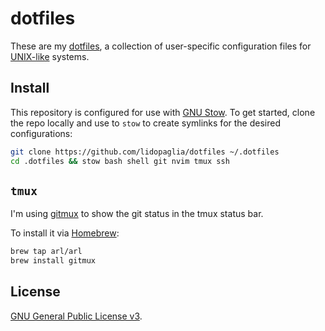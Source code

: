 # dotfiles

These are my [dotfiles][1], a collection of user-specific configuration
files for [UNIX-like][2] systems.

## Install

This repository is configured for use with [GNU Stow][3]. To get started, clone
the repo locally and use to `stow` to create symlinks for the desired
configurations:

```bash
git clone https://github.com/lidopaglia/dotfiles ~/.dotfiles
cd .dotfiles && stow bash shell git nvim tmux ssh
```

## `tmux`

I'm using [gitmux][4] to show the git status in the tmux status bar.

To install it via [Homebrew][5]: 

```sh
brew tap arl/arl
brew install gitmux
```

## License

[GNU General Public License v3][6].

[1]: http://dotfiles.github.io/
[2]: https://www.computerhope.com/jargon/u/unix-like.htm
[3]: https://www.gnu.org/software/stow/
[4]: https://github.com/arl/gitmux
[5]: https://brew.sh/
[6]: https://www.gnu.org/licenses/gpl-3.0.html
